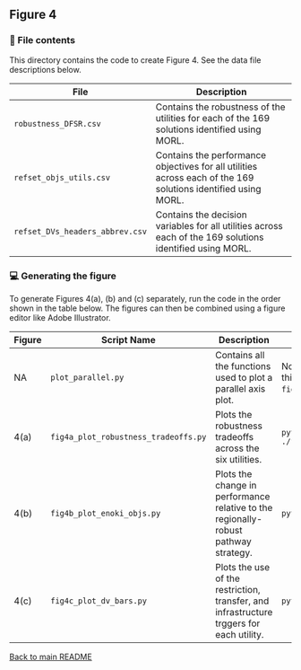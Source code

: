 ## Figure 4

### :open_file_folder: File contents
This directory contains the code to create Figure 4. See the data file descriptions below.

| File | Description |
| --- | --- |
| `robustness_DFSR.csv` | Contains the robustness of the utilities for each of the 169 solutions identified using MORL. |
| `refset_objs_utils.csv` | Contains the performance objectives for all utilities across each of the 169 solutions identified using MORL. |
| `refset_DVs_headers_abbrev.csv` | Contains the decision variables for all utilities across each of the 169 solutions identified using MORL. |


### :computer: Generating the figure
To generate Figures 4(a), (b) and (c) separately, run the code in the order shown in the table below. The figures can then be combined using a figure editor like Adobe Illustrator.

| Figure| Script Name | Description | How to Run |
| --- | --- | --- | --- |
| NA | `plot_parallel.py` | Contains all the functions used to plot a parallel axis plot. | No implementation. This functions in this `.py` file is used in `fig4a_plot_robustness_tradeoffs.py`. |
| 4(a) | `fig4a_plot_robustness_tradeoffs.py` | Plots the robustness tradeoffs across the six utilities. | `python ./fig4a_plot_robustness_tradeoffs.py` |
| 4(b) | `fig4b_plot_enoki_objs.py` | Plots the change in performance relative to the regionally-robust pathway strategy. | `python ./fig4b_plot_enoki_objs.py` |
| 4(c) | `fig4c_plot_dv_bars.py` | Plots the use of the restriction, transfer, and infrastructure trggers for each utility. | `python ./fig4c_plot_dv_bars.py` |

[Back to main README](https://github.com/lbl59/TRAILS)
